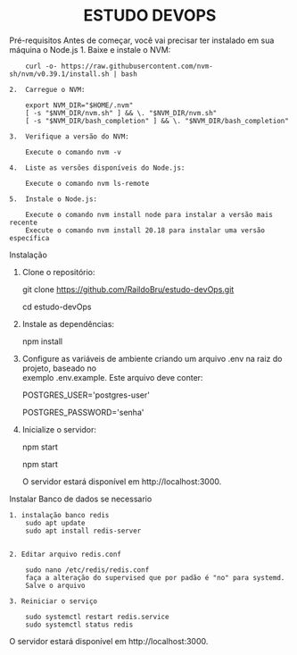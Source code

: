 <h1 align="center"> ESTUDO DEVOPS </h1>

Pré-requisitos
Antes de começar, você vai precisar ter instalado em sua máquina o Node.js
    1.  Baixe e instale o NVM:

        curl -o- https://raw.githubusercontent.com/nvm-sh/nvm/v0.39.1/install.sh | bash

    2.  Carregue o NVM:

        export NVM_DIR="$HOME/.nvm"
        [ -s "$NVM_DIR/nvm.sh" ] && \. "$NVM_DIR/nvm.sh"
        [ -s "$NVM_DIR/bash_completion" ] && \. "$NVM_DIR/bash_completion"

    3.  Verifique a versão do NVM:

        Execute o comando nvm -v

    4.  Liste as versões disponíveis do Node.js:

        Execute o comando nvm ls-remote

    5.  Instale o Node.js:
        
        Execute o comando nvm install node para instalar a versão mais recente
        Execute o comando nvm install 20.18 para instalar uma versão específica


Instalação

1.  Clone o repositório:

    git clone https://github.com/RaildoBru/estudo-devOps.git
    
    cd estudo-devOps


2.  Instale as dependências:

    npm install


3.  Configure as variáveis de ambiente criando um arquivo .env na raiz do projeto, baseado no <br> exemplo .env.example. Este arquivo deve conter:

    POSTGRES_USER='postgres-user'
    
    POSTGRES_PASSWORD='senha'


4.  Inicialize o servidor:

    npm start

    npm start

    O servidor estará disponível em http://localhost:3000.




Instalar Banco de dados se necessario
    
    1. instalação banco redis
        sudo apt update
        sudo apt install redis-server
    
    
    2. Editar arquivo redis.conf

        sudo nano /etc/redis/redis.conf
        faça a alteração do supervised que por padão é "no" para systemd.
        Salve o arquivo
    
    3. Reiniciar o serviço

        sudo systemctl restart redis.service
        sudo systemctl status redis

O servidor estará disponível em http://localhost:3000.
